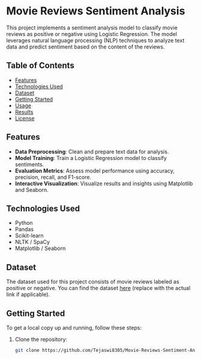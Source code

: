 # Movie Reviews Sentiment Analysis

This project implements a sentiment analysis model to classify movie reviews as positive or negative using Logistic Regression. The model leverages natural language processing (NLP) techniques to analyze text data and predict sentiment based on the content of the reviews.

## Table of Contents
- [Features](#features)
- [Technologies Used](#technologies-used)
- [Dataset](#dataset)
- [Getting Started](#getting-started)
- [Usage](#usage)
- [Results](#results)
- [License](#license)

## Features
- **Data Preprocessing**: Clean and prepare text data for analysis.
- **Model Training**: Train a Logistic Regression model to classify sentiments.
- **Evaluation Metrics**: Assess model performance using accuracy, precision, recall, and F1-score.
- **Interactive Visualization**: Visualize results and insights using Matplotlib and Seaborn.

## Technologies Used
- Python
- Pandas
- Scikit-learn
- NLTK / SpaCy
- Matplotlib / Seaborn

## Dataset
The dataset used for this project consists of movie reviews labeled as positive or negative. You can find the dataset [here](link-to-dataset) (replace with the actual link if applicable).

## Getting Started
To get a local copy up and running, follow these steps:

1. Clone the repository:
   ```bash
   git clone https://github.com/Tejaswi8305/Movie-Reviews-Sentiment-Analysis.git
